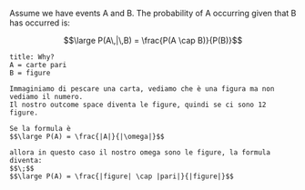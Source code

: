 Assume we have events A and B. The probability of A occurring given that B has occurred is:

$$\large P(A\,|\,B) = \frac{P(A \cap B)}{P(B)}$$


```ad-hint
title: Why?
A = carte pari
B = figure

Immaginiamo di pescare una carta, vediamo che è una figura ma non vediamo il numero.
Il nostro outcome space diventa le figure, quindi se ci sono 12 figure.

Se la formula è 
$$\large P(A) = \frac{|A|}{|\omega|}$$

allora in questo caso il nostro omega sono le figure, la formula diventa:
$$\;$$
$$\large P(A) = \frac{|figure| \cap |pari|}{|figure|}$$
```

